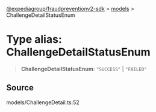 [@expediagroup/fraudpreventionv2-sdk](../../index.md) > [models](../index.md) > ChallengeDetailStatusEnum

# Type alias: ChallengeDetailStatusEnum

> **ChallengeDetailStatusEnum**: `"SUCCESS"` \| `"FAILED"`

## Source

models/ChallengeDetail.ts:52
